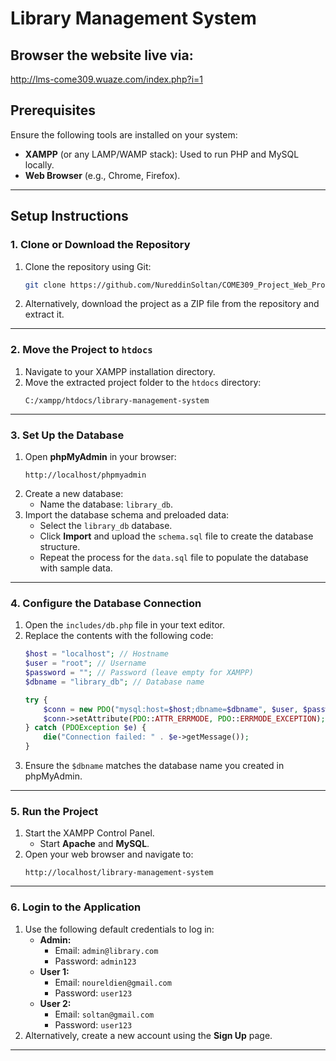 # Library Management System

## Browser the website live via:
<a href="http://lms-come309.wuaze.com/index.php?i=1" target="_blank">http://lms-come309.wuaze.com/index.php?i=1</a>

## Prerequisites

Ensure the following tools are installed on your system:
- **XAMPP** (or any LAMP/WAMP stack): Used to run PHP and MySQL locally.
- **Web Browser** (e.g., Chrome, Firefox).

---

## Setup Instructions

### 1. Clone or Download the Repository

1. Clone the repository using Git:
   ```bash
   git clone https://github.com/NureddinSoltan/COME309_Project_Web_Programming.git
   ```
2. Alternatively, download the project as a ZIP file from the repository and extract it.

---

### 2. Move the Project to `htdocs`

1. Navigate to your XAMPP installation directory.
2. Move the extracted project folder to the `htdocs` directory:
   ```
   C:/xampp/htdocs/library-management-system
   ```

---

### 3. Set Up the Database

1. Open **phpMyAdmin** in your browser:
   ```
   http://localhost/phpmyadmin
   ```
2. Create a new database:
   - Name the database: `library_db`.
3. Import the database schema and preloaded data:
   - Select the `library_db` database.
   - Click **Import** and upload the `schema.sql` file to create the database structure.
   - Repeat the process for the `data.sql` file to populate the database with sample data.

---

### 4. Configure the Database Connection

1. Open the `includes/db.php` file in your text editor.
2. Replace the contents with the following code:
   ```php
   $host = "localhost"; // Hostname
   $user = "root"; // Username
   $password = ""; // Password (leave empty for XAMPP)
   $dbname = "library_db"; // Database name

   try {
       $conn = new PDO("mysql:host=$host;dbname=$dbname", $user, $password);
       $conn->setAttribute(PDO::ATTR_ERRMODE, PDO::ERRMODE_EXCEPTION);
   } catch (PDOException $e) {
       die("Connection failed: " . $e->getMessage());
   }
   ```
3. Ensure the `$dbname` matches the database name you created in phpMyAdmin.

---

### 5. Run the Project

1. Start the XAMPP Control Panel.
   - Start **Apache** and **MySQL**.
2. Open your web browser and navigate to:
   ```
   http://localhost/library-management-system
   ```

---

### 6. Login to the Application

1. Use the following default credentials to log in:
   - **Admin:**
     - Email: `admin@library.com`
     - Password: `admin123`
   - **User 1:**
     - Email: `noureldien@gmail.com`
     - Password: `user123`
   - **User 2:**
     - Email: `soltan@gmail.com`
     - Password: `user123`
2. Alternatively, create a new account using the **Sign Up** page.

---
